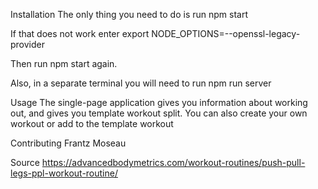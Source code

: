 Installation
The only thing you need to do is run npm start

If that does not work enter export NODE_OPTIONS=--openssl-legacy-provider

Then run npm start again.

Also, in a separate terminal you will need to run npm run server

Usage
The single-page application gives you information about working out, and gives you template workout split. You can also create your own workout or add to the template workout

Contributing
Frantz Moseau

Source
https://advancedbodymetrics.com/workout-routines/push-pull-legs-ppl-workout-routine/